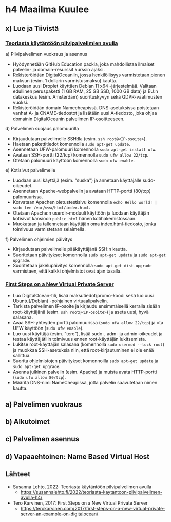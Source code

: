 # h4 Maailma Kuulee

## x) Lue ja Tiivistä
### [Teoriasta käytäntöön pilvipalvelimien avulla](https://susannalehto.fi/2022/teoriasta-kaytantoon-pilvipalvelimen-avulla-h4/)
a) Pilvipalvelimen vuokraus ja asennus
- Hyödynnetään GitHub Education packia, joka mahdollistaa ilmaiset palvelin- ja domain-resurssit kurssin ajaksi.
- Rekisteröidään DigitalOceaniin, jossa henkilöllisyys varmistetaan pienen maksun (esim. 1 dollarin varmistusmaksu) kautta.
- Luodaan uusi Droplet käyttäen Debian 11 x64 -järjestelmää. Valitaan edullinen peruspaketti (1 GB RAM, 25 GB SSD, 1000 GB data) ja EU:n datakeskus (esim. Amsterdam) suorituskyvyn sekä GDPR-vaatimusten vuoksi.
- Rekisteröidään domain Namecheapissä. DNS-asetuksissa poistetaan vanhat A- ja CNAME-tiedostot ja lisätään uusi A-tiedosto, joka ohjaa domainin DigitalOceanin palvelimen IP-osoitteeseen.

d) Palvelimen suojaus palomuurilla
- Kirjaudutaan palvelimelle SSH:lla (esim. `ssh root@<IP-osoite>`).
- Haetaan pakettitiedot komennolla `sudo apt-get update`.
- Asennetaan UFW-palomuuri komennolla `sudo apt-get install ufw`.
- Avataan SSH-portti (22/tcp) komennolla `sudo ufw allow 22/tcp`.
- Otetaan palomuuri käyttöön komennolla `sudo ufw enable`.

e) Kotisivut palvelimelle
- Luodaan uusi käyttäjä (esim. "suska") ja annetaan käyttäjälle sudo-oikeudet.
- Asennetaan Apache-webpalvelin ja avataan HTTP-portti (80/tcp) palomuurissa.
- Korvataan Apachen oletustestisivu komennolla `echo Hello world! | sudo tee /var/www/html/index.html`.
- Otetaan Apache:n userdir-moduuli käyttöön ja luodaan käyttäjän kotisivut kansioon `public_html` hänen kotihakemistossaan.
- Muokataan ja tallennetaan käyttäjän oma index.html-tiedosto, jonka toimivuus varmistetaan selaimella.

f) Palvelimen ohjelmien päivitys
- Kirjaudutaan palvelimelle pääkäyttäjänä SSH:n kautta.
- Suoritetaan päivitykset komennolla `sudo apt-get update` ja `sudo apt-get upgrade`.
- Suoritetaan jakelupäivitys komennolla `sudo apt-get dist-upgrade` varmistaen, että kaikki ohjelmistot ovat ajan tasalla.

### [First Steps on a New Virtual Private Server](https://terokarvinen.com/2017/first-steps-on-a-new-virtual-private-server-an-example-on-digitalocean/)

- Luo DigitalOcean-tili, lisää maksutiedot/promo-koodi sekä luo uusi Ubuntu(/Debian) -pohjainen virtuaalipalvelin.
- Tarkista palvelimen IP-osoite ja kirjaudu ensimmäisellä kerralla sisään root-käyttäjänä (esim. `ssh root@<IP-osoite>`) ja aseta uusi, hyvä salasana.
- Avaa SSH-yhteyden portti palomuurissa (`sudo ufw allow 22/tcp`) ja ota UFW käyttöön (`sudo ufw enable`).
- Luo uusi käyttäjä (esim. "tero"), lisää sudo-, adm- ja admin-oikeudet ja testaa käyttäjätilin toimivuus ennen root-käyttäjän lukitsemista.
- Lukitse root-käyttäjän salasana (komennolla `sudo usermod --lock root`) ja muokkaa SSH-asetuksia niin, että root-kirjautuminen ei ole enää sallittua.
- Suorita ohjelmistojen päivitykset komennoilla `sudo apt-get update` ja `sudo apt-get upgrade`.
- Asenna julkinen palvelin (esim. Apache) ja muista avata HTTP-portti (`sudo ufw allow 80/tcp`).
- Määritä DNS-nimi NameCheapissä, jotta palvelin saavutetaan nimen kautta.

## a) Palvelimen vuokraus

## b) Alkutoimet

## c) Palvelimen asennus

## d) Vapaaehtoinen: Name Based Virtual Host

## Lähteet

- Susanna Lehto, 2022: Teoriasta käytäntöön pilvipalvelimen avulla
  - https://susannalehto.fi/2022/teoriasta-kaytantoon-pilvipalvelimen-avulla-h4/
- Tero Karvinen, 2017: First Steps on a New Virtual Private Server
  - https://terokarvinen.com/2017/first-steps-on-a-new-virtual-private-server-an-example-on-digitalocean/
